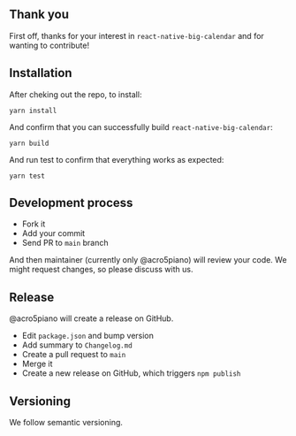 ## Thank you

First off, thanks for your interest in `react-native-big-calendar` and for wanting to contribute!

## Installation

After cheking out the repo, to install:

```
yarn install
```

And confirm that you can successfully build `react-native-big-calendar`:

```
yarn build
```

And run test to confirm that everything works as expected:

```
yarn test
```

## Development process

- Fork it
- Add your commit
- Send PR to `main` branch

And then maintainer (currently only @acro5piano) will review your code. We might request changes, so please discuss with us.

## Release

@acro5piano will create a release on GitHub.

- Edit `package.json` and bump version
- Add summary to `Changelog.md`
- Create a pull request to `main`
- Merge it
- Create a new release on GitHub, which triggers `npm publish`

## Versioning

We follow semantic versioning.
